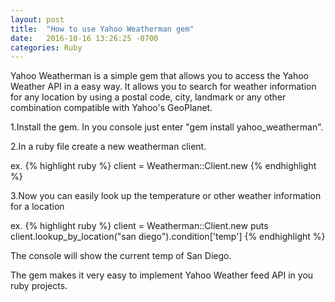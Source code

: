 ```yaml
---
layout: post
title:  "How to use Yahoo Weatherman gem"
date:   2016-10-16 13:26:25 -0700
categories: Ruby
---
```

Yahoo Weatherman is a simple gem that allows you to access the Yahoo Weather API in a easy way.  It allows you to search for weather information for any location by using a postal code, city, landmark or any other combination compatible with Yahoo's GeoPlanet.

1.Install the gem.
In you console just enter "gem install yahoo_weatherman".

2.In a ruby file create a new weatherman client.

ex.
{% highlight ruby %}
client = Weatherman::Client.new
{% endhighlight %}

3.Now you can easily look up the temperature or other weather information for a location

ex.
{% highlight ruby %}
client = Weatherman::Client.new
puts client.lookup_by_location("san diego").condition['temp']
{% endhighlight %}

  The console will show the current temp of San Diego.

The gem makes it very easy to implement Yahoo Weather feed API in you ruby projects.
